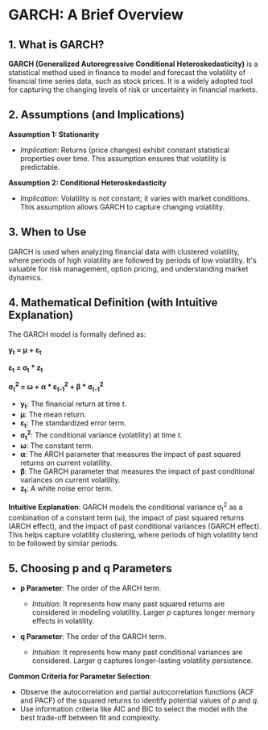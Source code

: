 # GARCH: A Brief Overview

## 1. What is GARCH?

**GARCH (Generalized Autoregressive Conditional Heteroskedasticity)** is a statistical method used in finance to model and forecast the volatility of financial time series data, such as stock prices. It is a widely adopted tool for capturing the changing levels of risk or uncertainty in financial markets.

## 2. Assumptions (and Implications)

**Assumption 1: Stationarity**
- *Implication*: Returns (price changes) exhibit constant statistical properties over time. This assumption ensures that volatility is predictable.

**Assumption 2: Conditional Heteroskedasticity**
- *Implication*: Volatility is not constant; it varies with market conditions. This assumption allows GARCH to capture changing volatility.

## 3. When to Use

GARCH is used when analyzing financial data with clustered volatility, where periods of high volatility are followed by periods of low volatility. It's valuable for risk management, option pricing, and understanding market dynamics.

## 4. Mathematical Definition (with Intuitive Explanation)

The GARCH model is formally defined as:

**y<sub>t</sub> = &mu; + &epsilon;<sub>t</sub>**

**&epsilon;<sub>t</sub> = &sigma;<sub>t</sub> * z<sub>t</sub>**

**&sigma;<sub>t</sub><sup>2</sup> = &omega; + &alpha; * &epsilon;<sub>t-1</sub><sup>2</sup> + &beta; * &sigma;<sub>t-1</sub><sup>2</sup>**

- **y<sub>t</sub>**: The financial return at time *t*.
- **&mu;**: The mean return.
- **&epsilon;<sub>t</sub>**: The standardized error term.
- **&sigma;<sub>t</sub><sup>2</sup>**: The conditional variance (volatility) at time *t*.
- **&omega;**: The constant term.
- **&alpha;**: The ARCH parameter that measures the impact of past squared returns on current volatility.
- **&beta;**: The GARCH parameter that measures the impact of past conditional variances on current volatility.
- **z<sub>t</sub>**: A white noise error term.

**Intuitive Explanation**: GARCH models the conditional variance &sigma;<sub>t</sub><sup>2</sup> as a combination of a constant term (&omega;), the impact of past squared returns (ARCH effect), and the impact of past conditional variances (GARCH effect). This helps capture volatility clustering, where periods of high volatility tend to be followed by similar periods.

## 5. Choosing p and q Parameters

- **p Parameter**: The order of the ARCH term.
  - *Intuition*: It represents how many past squared returns are considered in modeling volatility. Larger *p* captures longer memory effects in volatility.

- **q Parameter**: The order of the GARCH term.
  - *Intuition*: It represents how many past conditional variances are considered. Larger *q* captures longer-lasting volatility persistence.

**Common Criteria for Parameter Selection**:
- Observe the autocorrelation and partial autocorrelation functions (ACF and PACF) of the squared returns to identify potential values of *p* and *q*.
- Use information criteria like AIC and BIC to select the model with the best trade-off between fit and complexity.
